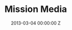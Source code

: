 ---
title: Mission Media
date: 2013-03-04 00:00:00 Z
position: 4
image: "/uploads/mission-media.jpg"
feature-image: "/uploads/mission-media-feature.jpg"
images: 
services:
- Strategy
- Digital Transformation
- Brand Marketing
- Insights
- New Product Development
lead: Successfully developed a leading international media business digital eco system and marketing operation. Managed digital teams and launched new products to accomplish digital business growth.
is-featured: true
is-hero: true
details:
- title: Brief
  text: Tasked by Mission to define company global digital strategy considering company digital marketing framework and context. Our work was to understand the workforce and skills in house to define requirements for a new integrated organisation. Alongside transformation consultancy work we were in charge of the digital revenue stream, the development of the digital marketing team(s) and new business growth.
- title: Approach
  text: We were hired to define a top level global digital strategy and fine tune Mission digital offering across both Mission offices. Looking at the global organisation, synergies and specific partners and their relation to digital technologies and development of communication we surveyed, interviewed and co-worked with
- title: Outcome
  text: Overseeing the permeating digital culture across all areas of the business development, digital team development and digital as part of the business growth. Direct digital business grew just short of 200% during my time at Mission. New product value combining digital insights consultancy work alongside new partnerships grew to a value of around 100k year on year.
layout: project
---